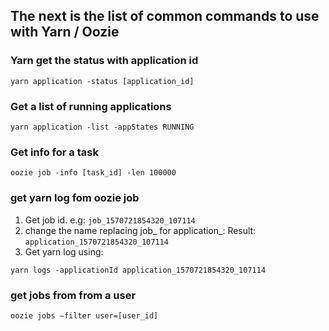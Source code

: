 ## The next is the list of common commands to use with Yarn / Oozie


### Yarn get the status with application id

`yarn application -status [application_id]`

### Get a list of running applications

`yarn application -list -appStates RUNNING`
 
### Get info for a task

`oozie job -info [task_id] -len 100000`

### get yarn log fom oozie job

1. Get job id. e.g: `job_1570721854320_107114`
2. change the name replacing job_ for application_: Result: `application_1570721854320_107114`
3. Get yarn log using: 

`yarn logs -applicationId application_1570721854320_107114`

### get jobs from from a user

`oozie jobs –filter user=[user_id]`


